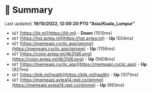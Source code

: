 # 📖 Summary
Last updated: **19/10/2022, 12:00:20 PTG "Asia/Kuala_Lumpur"**

- `GET` [https://lilr.ml](https://lilr.ml) - **Down** (1510ms)
- `GET` [https://hst.aytea.ml](https://hst.aytea.ml) - **Up** (504ms)
- `GET` [https://memeapi.cyclic.app/gimme](https://memeapi.cyclic.app/gimme) - **Up** (1156ms)
- `GET` [https://color.aytea.ml/4b31d6.png](https://color.aytea.ml/4b31d6.png) - **Up** (5608ms)
- `GET` [https://memeapi.cyclic.app](https://memeapi.cyclic.app) - **Up** (927ms)
- `GET` [https://klik.ml/health](https://klik.ml/health) - **Up** (1071ms)
- `GET` [https://memeapi.aytea14.repl.co/gimme](https://memeapi.aytea14.repl.co/gimme) - **Up** (993ms)
